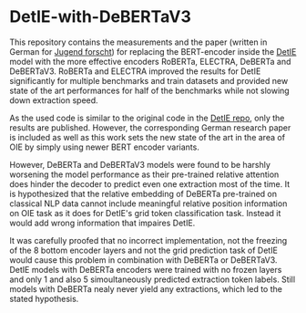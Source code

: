# DetIE-with-DeBERTaV3

This repository contains the measurements and the paper (written in German for [Jugend forscht](https://www.jugend-forscht.de/)) for replacing the BERT-encoder inside the [DetIE](https://arxiv.org/abs/2206.12514) model with the more effective encoders RoBERTa, ELECTRA, DeBERTa and DeBERTaV3. RoBERTa and ELECTRA improved the results for DetIE significantly for multiple benchmarks and train datasets and provided new state of the art performances for half of the benchmarks while not slowing down extraction speed.

As the used code is similar to the original code in the [DetIE repo](https://github.com/sberbank-ai/DetIE), only the results are published.
However, the corresponding German research paper is included as well as this work sets the new state of the art in the area of OIE by simply using newer BERT encoder variants. 

However, DeBERTa and DeBERTaV3 models were found to be harshly worsening the model performance as their pre-trained relative attention does hinder the decoder to predict  even one extraction most of the time. It is hypothesized that the relative embedding of DeBERTa pre-trained on classical NLP data cannot include meaningful relative position information on OIE task as it does for DetIE's grid token classification task. Instead it would add wrong information that impaires DetIE.

It was carefully proofed that no incorrect implementation, not the freezing of the 8 bottom encoder layers and not the grid prediction task of DetIE would cause this problem in combination with DeBERTa or DeBERTaV3. DetIE models with DeBERTa encoders were trained with no frozen layers and only 1 and also 5 simoultaneously predicted extraction token labels. Still models with DeBERTa nealy never yield any extractions, which led to the stated hypothesis.





